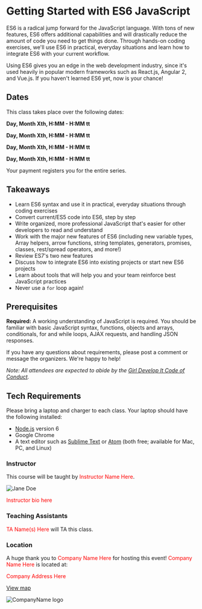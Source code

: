 # Getting Started with ES6 JavaScript

ES6 is a radical jump forward for the JavaScript language. With tons of new features, ES6 offers additional capabilities and will drastically reduce the amount of code you need to get things done. Through hands-on coding exercises, we'll use ES6 in practical, everyday situations and learn how to integrate ES6 with your current workflow.

Using ES6 gives you an edge in the web development industry, since it's used heavily in popular modern frameworks such as React.js, Angular 2, and Vue.js. If you haven't learned ES6 yet, now is your chance!

## Dates

This class takes place over the following dates:

**Day, Month Xth, H:MM - H:MM tt**

**Day, Month Xth, H:MM - H:MM tt**

**Day, Month Xth, H:MM - H:MM tt**

**Day, Month Xth, H:MM - H:MM tt**

Your payment registers you for the entire series.

## Takeaways

- Learn ES6 syntax and use it in practical, everyday situations through coding exercises
- Convert current/ES5 code into ES6, step by step
- Write organized, more professional JavaScript that's easier for other developers to read and understand
- Work with the major new features of ES6 (including new variable types, Array helpers, arrow functions, string templates, generators, promises, classes, rest/spread operators, and more!)
- Review ES7's two new features
- Discuss how to integrate ES6 into existing projects or start new ES6 projects
- Learn about tools that will help you and your team reinforce best JavaScript practices
- Never use a `for` loop again!

## Prerequisites

**Required:** A working understanding of JavaScript is required. You should be familiar with basic JavaScript syntax, functions, objects and arrays, conditionals, for and while loops, AJAX requests, and handling JSON responses.

 If you have any questions about requirements, please post a comment or message the organizers. We're happy to help!

_Note: All attendees are expected to abide by the [Girl Develop It Code of Conduct](http://www.girldevelopit.com/codeofconduct)._


## Tech Requirements

Please bring a laptop and charger to each class. Your laptop should have the following installed:

- [Node.js](http://nodejs.org) version 6
- Google Chrome
- A text editor such as [Sublime Text](http://www.sublimetext.com/2) or [Atom](http://atom.io) (both free; available for Mac, PC, and Linux)

### Instructor

This course will be taught by <span style="color:red;">Instructor Name Here</span>.

<img src="http://placehold.it/300x300" alt="Jane Doe" />

<span style="color:red;">Instructor bio here</span>

### Teaching Assistants

<span style="color:red;">TA Name(s) Here</span> will TA this class.

### Location

A huge thank you to <span style="color:red;">Company Name Here</span> for hosting this event! <span style="color:red;">Company Name Here</span> is located at:

<span style="color:red;">Company Address Here</span>

[View map](#)

<img src="http://placehold.it/300x75" alt="CompanyName logo" />